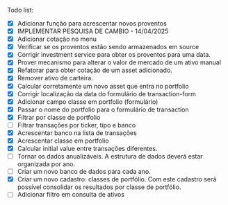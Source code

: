 Todo list:
 - [x] Adicionar função para acrescentar novos proventos
 - [x] IMPLEMENTAR PESQUISA DE CAMBIO - 14/04/2025
 - [x] Adicionar cotação no menu
 - [x] Verificar se os proventos estão sendo armazenados em source
 - [x] Corrigir investment service para obter os proventos para uma data.
 - [x] Prover mecanismo para alterar o valor de mercado de um ativo manual
 - [x] Refatorar para obter cotação de um asset adicionado.
 - [x] Remover ativo de carteira.
 - [x] Calcular corretamente um novo asset que entra no portfolio
 - [x] Corrigir localização da data do formulário de transaction-form
 - [x] Adicionar campo classe em portfolio (formulário)
 - [x] Passar o nome do portfolio para o formulário de transaction
 - [x] Filtrar por classe de portfolio
 - [ ] Filtrar transações por ticker, tipo e banco
 - [x] Acrescentar banco na lista de transações
 - [x] Acrescentar classe em portfolio
 - [x] Calcular initial value entre transações diferentes.
 - [ ] Tornar os dados anualizáveis. A estrutura de dados deverá estar organizada por ano.
 - [ ] Criar um novo banco de dados para cada ano.
 - [x] Criar um novo cadastro: classes de portfólio. Com este cadastro será possível consolidar os resultados por classe de portfólio.
 - [ ] Adicionar filtro em consulta de ativos
